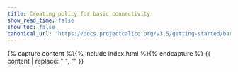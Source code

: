 ```yaml
---
title: Creating policy for basic connectivity
show_read_time: false
show_toc: false
canonical_url: 'https://docs.projectcalico.org/v3.5/getting-started/bare-metal/policy/index'
---
```

{% capture content %}{% include index.html %}{% endcapture %}
{{ content | replace: "    ", "" }}